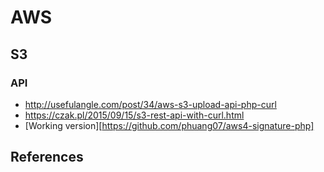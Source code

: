 # AWS


## S3 

### API
* http://usefulangle.com/post/34/aws-s3-upload-api-php-curl
* https://czak.pl/2015/09/15/s3-rest-api-with-curl.html
* [Working version][https://github.com/phuang07/aws4-signature-php]



## References
